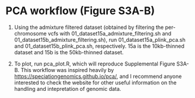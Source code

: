 # PCA workflow (Figure S3A-B) 

1. Using the admixture filtered dataset (obtained by filtering the per-chromosome vcfs with 01_dataset15a_admixture_filtering.sh and 01_dataset15b_admixture_filtering.sh),
   run 01_dataset15a_plink_pca.sh and 01_dataset15b_plink_pca.sh, respectively. 15a is the 10kb-thinned dataset and 15b is the 50kb-thinned dataset.

2. To plot, run pca_plot.R, which will reproduce Supplemental Figure S3A-B. This workflow was inspired heavily by https://speciationgenomics.github.io/pca/, and I recommend anyone interested to
   check the website for other useful information on the handling and intepretation of genomic data. 
